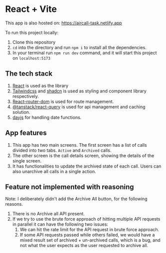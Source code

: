 # React + Vite

This app is also hosted on: https://aircall-task.netlify.app

To run this project locally:
1. Clone this repository
2. `cd` into the directory and run `npm i` to install all the dependencies.
3. In your terminal run `npm run dev` command, and it will start this project on `localhost:5173`

## The tech stack
1. [React](https://react.dev/) is used as the library
2. [Tailwindcss](https://tailwindcss.com/) and [shadcn](https://ui.shadcn.com/) is used as styling and component library respectively.
3. [React-router-dom](https://reactrouter.com/en/main) is used for route management.
4. [@tanstack/react-query](https://tanstack.com/query/latest/docs/react/overview) is used for api management and caching solution.
5. [dayjs](https://day.js.org/) for handling date functions.

## App features
1. This app has two main screens. The first screen has a list of calls divided into two tabs. `Active` and `Archived` calls.
2. The other screen is the call details screen, showing the details of the single screen.
3. It has functionalities to update the archived state of each call. Users can also unarchive all calls in a single action.

## Feature not implemented with reasoning
Note: I deliberately didn't add the Archive All button, for the following reasons.
1. There is no Archive all API present.
2. If we try to use the brute force approach of hitting multiple API requests in parallel it can have the following two issues:
    1. We can hit the rate limit for the API request in brute force approach.
    2. If some API requests passed while others failed, we would have a mixed result set of archived + un-archived calls, which is a bug, and not what the user expects as the user requested to archive all.
